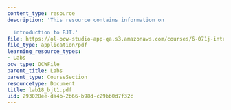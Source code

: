 ```yaml
---
content_type: resource
description: 'This resource contains information on

  introduction to BJT.'
file: https://ol-ocw-studio-app-qa.s3.amazonaws.com/courses/6-071j-introduction-to-electronics-signals-and-measurement-spring-2006/293028eeda4b2b66b98dc29bb0d7f32c_lab18_bjt1.pdf
file_type: application/pdf
learning_resource_types:
- Labs
ocw_type: OCWFile
parent_title: Labs
parent_type: CourseSection
resourcetype: Document
title: lab18_bjt1.pdf
uid: 293028ee-da4b-2b66-b98d-c29bb0d7f32c
---
```

